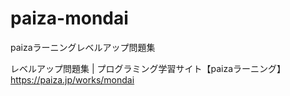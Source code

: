 # paiza-mondai
paizaラーニングレベルアップ問題集

レベルアップ問題集 | プログラミング学習サイト【paizaラーニング】
https://paiza.jp/works/mondai


